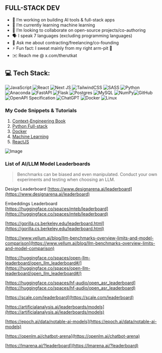 ## FULL-STACK DEV
- 🔭 I’m working on building AI tools & full-stack apps
- 🌱 I’m currently learning machine learning
- 👯 I’m looking to collaborate on open-source projects/co-authoring
- 🗣️ I speak 7 languages (excluding programming languages)
- 💬 Ask me about contracting/freelancing/co-founding
- ⚡ Fun fact: I sweat mainly from my right arm-pit 🥵
- ✉️ Reach me @ x.com/therutkat  
 
## 💻 Tech Stack:
![JavaScript](https://img.shields.io/badge/javascript-%23323330.svg?style=for-the-badge&logo=javascript&logoColor=%23F7DF1E)
![React](https://img.shields.io/badge/react-%2320232a.svg?style=for-the-badge&logo=react&logoColor=%2361DAFB)
![Next JS](https://img.shields.io/badge/Next-black?style=for-the-badge&logo=next.js&logoColor=white)
![TailwindCSS](https://img.shields.io/badge/tailwindcss-%2338B2AC.svg?style=for-the-badge&logo=tailwind-css&logoColor=white)
![SASS](https://img.shields.io/badge/SASS-hotpink.svg?style=for-the-badge&logo=SASS&logoColor=white)
![Python](https://img.shields.io/badge/python-3670A0?style=for-the-badge&logo=python&logoColor=ffdd54) ![Anaconda](https://img.shields.io/badge/Anaconda-%2344A833.svg?style=for-the-badge&logo=anaconda&logoColor=white) ![FastAPI](https://img.shields.io/badge/FastAPI-005571?style=for-the-badge&logo=fastapi) ![Flask](https://img.shields.io/badge/flask-%23000.svg?style=for-the-badge&logo=flask&logoColor=white) ![Postgres](https://img.shields.io/badge/postgres-%23316192.svg?style=for-the-badge&logo=postgresql&logoColor=white) ![MySQL](https://img.shields.io/badge/mysql-4479A1.svg?style=for-the-badge&logo=mysql&logoColor=white) ![NumPy](https://img.shields.io/badge/numpy-%23013243.svg?style=for-the-badge&logo=numpy&logoColor=white)![GitHub](https://img.shields.io/badge/github-%23121011.svg?style=for-the-badge&logo=github&logoColor=white)  ![OpenAPI Specification](https://img.shields.io/badge/openapiinitiative-%23000000.svg?style=for-the-badge&logo=openapiinitiative&logoColor=white) ![ChatGPT](https://img.shields.io/badge/chatGPT-74aa9c?style=for-the-badge&logo=openai&logoColor=white)
![Docker](https://img.shields.io/badge/docker-%230db7ed.svg?style=for-the-badge&logo=docker&logoColor=white)
![Linux](https://img.shields.io/badge/Linux-FCC624?style=for-the-badge&logo=linux&logoColor=black)

### My Code Snippets & Tutorials
1. [Context-Engineering Book](https://github.com/rutkat/context-engineering/blob/main/README.md)  
2. [Python Full-stack](https://github.com/rutkat/python-fullstack)  
3. [Docker](https://github.com/rutkat/docker)  
4. [Machine Learning](https://github.com/rutkat/machine-learning)  
5. [ReactJS](https://github.com/rutkat/react-snippets)  

 ![Image](https://github.com/user-attachments/assets/fe73baab-3ca5-459b-9099-e11ef6bd93ea)

### List of AI/LLM Model Leaderboards
> Benchmarks can be biased and even manipulated. Conduct your own experiments and testing when choosing an LLM.  

Design Leaderboard [https://www.designarena.ai/leaderboard](https://www.designarena.ai/leaderboard)  

Embeddings Leaderboard [https://huggingface.co/spaces/mteb/leaderboard](https://huggingface.co/spaces/mteb/leaderboard)
 
[https://gorilla.cs.berkeley.edu/leaderboard.html](https://gorilla.cs.berkeley.edu/leaderboard.html)

[https://www.vellum.ai/blog/llm-benchmarks-overview-limits-and-model-comparison](https://www.vellum.ai/blog/llm-benchmarks-overview-limits-and-model-comparison)

[https://huggingface.co/spaces/open-llm-leaderboard/open_llm_leaderboard#/](https://huggingface.co/spaces/open-llm-leaderboard/open_llm_leaderboard#/)

[https://huggingface.co/spaces/hf-audio/open_asr_leaderboard](https://huggingface.co/spaces/hf-audio/open_asr_leaderboard)

[https://scale.com/leaderboard](https://scale.com/leaderboard)

[https://artificialanalysis.ai/leaderboards/models](https://artificialanalysis.ai/leaderboards/models)

[https://epoch.ai/data/notable-ai-models](https://epoch.ai/data/notable-ai-models)

[https://openlm.ai/chatbot-arena](https://openlm.ai/chatbot-arena)

[https://lmarena.ai/?leaderboard](https://lmarena.ai/?leaderboard)
